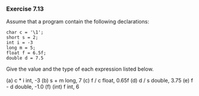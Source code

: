 ### Exercise 7.13
Assume that a program contain the following declarations:

```
char c = '\1';
short s = 2;
int i = -3
long m = 5;
float f = 6.5f;
double d = 7.5
```
Give the value and the type of each expression listed below.

(a) c * i       int, -3
(b) s + m       long, 7 
(c) f / c       float, 0.65f
(d) d / s       double, 3.75
(e) f - d       double, -1.0 
(f) (int) f     int, 6
